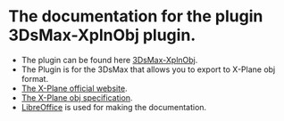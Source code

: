 # The documentation for the plugin 3DsMax-XplnObj plugin.
- The plugin can be found here [3DsMax-XplnObj](https://github.com/steptosky/3DsMax-XplnObj/releases).
- The Plugin is for the 3DsMax that allows you to export to X-Plane obj format.
- [The X-Plane official website](http://www.x-plane.com/).
- [The X-Plane obj specification](http://developer.x-plane.com/?article=obj8-file-format-specification).
- [LibreOffice](http://www.libreoffice.org/) is used for making the documentation.
